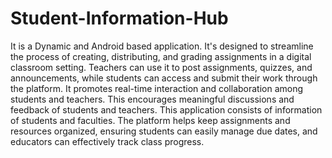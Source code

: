 # Student-Information-Hub
It is a Dynamic and Android based application.  It's designed to streamline the process of creating, distributing, and grading assignments in a digital classroom setting. Teachers can use it to post assignments, quizzes, and announcements, while students can access and submit their work through the platform. It promotes real-time interaction and collaboration among students and teachers. This encourages meaningful discussions and feedback of students and teachers. This application consists of information of students and faculties. The platform helps keep assignments and resources organized, ensuring students can easily manage due dates, and educators can effectively track class progress.
